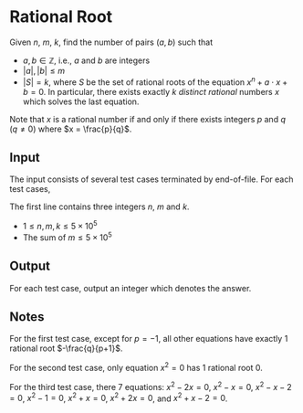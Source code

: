 # Rational Root

Given $n$, $m$, $k$, find the number of pairs $(a, b)$ such that

* $a, b \in \mathbb{Z}$, i.e., $a$ and $b$ are integers
* $|a|, |b| \leq m$
* $|S| = k$, where $S$ be the set of rational roots of the equation $x^n + a \cdot x + b = 0$. In particular, there exists exactly $k$ *distinct* *rational* numbers $x$ which solves the last equation.

Note that $x$ is a rational number if and only if there exists integers $p$ and $q$ ($q \neq 0$) where $x = \frac{p}{q}$.

## Input

The input consists of several test cases terminated by end-of-file. For each test cases,

The first line contains three integers $n$, $m$ and $k$.

* $1 \leq n, m, k \leq 5 \times 10^5$
* The sum of $m \leq 5 \times 10^5$

## Output

For each test case, output an integer which denotes the answer.

<!--SAMPLES-->

## Notes

For the first test case, except for $p=-1$, all other equations have exactly $1$ rational root $-\frac{q}{p+1}$.

For the second test case, only equation $x^2=0$ has $1$ rational root $0$.

For the third test case, there $7$ equations: $x^2-2x=0$, $x^2-x=0$, $x^2-x-2=0$, $x^2-1=0$, $x^2+x=0$, $x^2+2x=0$, and $x^2+x-2=0$.
